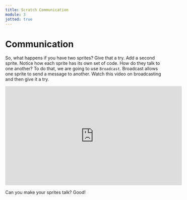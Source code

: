 ```yaml
---
title: Scratch Communication
module: 3
jotted: true
---
```


# Communication

So, what happens if you have two sprites?  Give that a try.  Add a second sprite. Notice how each sprite has its own set of code.  How do they talk to one another? To do that, we are going to use `Broadcast`.  Broadcast allows one sprite to send a message to another.  Watch this video on broadcasting and then give it a try.

<iframe width="560" height="315" src="https://www.youtube.com/embed/tjqPbj-MrLM" frameborder="0" allow="accelerometer; autoplay; encrypted-media; gyroscope; picture-in-picture" allowfullscreen></iframe>

Can you make your sprites talk?  Good!